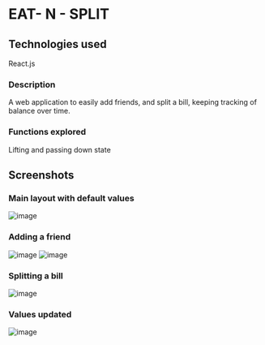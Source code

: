 # EAT- N - SPLIT

## Technologies used
React.js

### Description
A web application to easily add friends, and split a bill, keeping tracking of balance over time.

### Functions explored
Lifting and passing down state


## Screenshots

### Main layout with default values
![image](https://github.com/anthonykameka/eat-n-split/assets/89666837/4aec67d3-1153-40f7-a5bf-02a8564429bf)

### Adding a friend
![image](https://github.com/anthonykameka/eat-n-split/assets/89666837/958a6b5d-75f9-4c10-972c-204e7837ee55)
![image](https://github.com/anthonykameka/eat-n-split/assets/89666837/e7b2b4e3-3bb8-46c7-a827-ab400f710fb4)

### Splitting a bill
![image](https://github.com/anthonykameka/eat-n-split/assets/89666837/46e55e16-791c-43e4-91e0-e0637c912f32)

### Values updated
![image](https://github.com/anthonykameka/eat-n-split/assets/89666837/d18d06eb-0007-40f6-958f-56ad17383b84)
